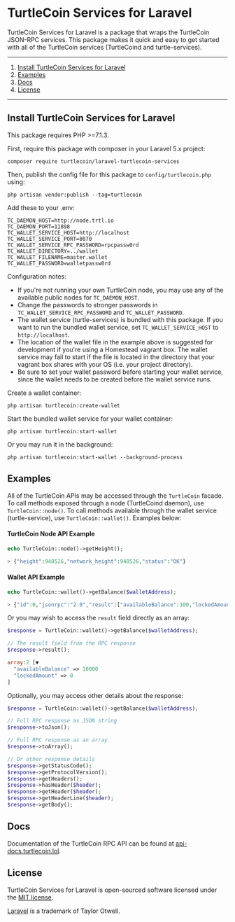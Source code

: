 # TurtleCoin Services for Laravel

TurtleCoin Services for Laravel is a package that wraps the TurtleCoin JSON-RPC services. This package makes it
quick and easy to get started with all of the TurtleCoin services (TurtleCoind and turtle-services).

---

1) [Install TurtleCoin Services for Laravel](#install-turtlecoin-services-for-laravel)
1) [Examples](#examples)
1) [Docs](#docs)
1) [License](#license)

---

## Install TurtleCoin Services for Laravel

This package requires PHP >=7.1.3.

First, require this package with composer in your Laravel 5.x project:
```
composer require turtlecoin/laravel-turtlecoin-services
```

Then, publish the config file for this package to `config/turtlecoin.php` using:
```
php artisan vendor:publish --tag=turtlecoin
```

Add these to your .env:
```
TC_DAEMON_HOST=http://node.trtl.io
TC_DAEMON_PORT=11898
TC_WALLET_SERVICE_HOST=http://localhost
TC_WALLET_SERVICE_PORT=8070
TC_WALLET_SERVICE_RPC_PASSWORD=rpcpassw0rd
TC_WALLET_DIRECTORY=../wallet
TC_WALLET_FILENAME=master.wallet
TC_WALLET_PASSWORD=walletpassw0rd
```

Configuration notes:
* If you're not running your own TurtleCoin node, you may use any of the available public nodes for `TC_DAEMON_HOST`.
* Change the passwords to stronger passwords in `TC_WALLET_SERVICE_RPC_PASSWORD` and `TC_WALLET_PASSWORD`.
* The wallet service (turtle-services) is bundled with this package. If you want to run the bundled wallet service, set `TC_WALLET_SERVICE_HOST` to `http://localhost`.
* The location of the wallet file in the example above is suggested for development if you're using a Homestead vagrant box. The wallet service may fail to start if the file is located in the directory that your vagrant box shares with your OS (i.e. your project directory).
* Be sure to set your wallet password before starting your wallet service, since the wallet needs to be created before the wallet service runs.

Create a wallet container:
```
php artisan turtlecoin:create-wallet
```

Start the bundled wallet service for your wallet container:
```
php artisan turtlecoin:start-wallet
```

Or you may run it in the background:
```
php artisan turtlecoin:start-wallet --background-process
```

## Examples

All of the TurtleCoin APIs may be accessed through the `TurtleCoin` facade. To call methods exposed through a node 
(TurtleCoind daemon), use `TurtleCoin::node()`. To call methods available through the wallet service (turtle-service),
use `TurtleCoin::wallet()`. Examples below:

#### TurtleCoin Node API Example
```php
echo TurtleCoin::node()->getHeight();

> {"height":948526,"network_height":948526,"status":"OK"}
``` 

#### Wallet API Example
```php
echo TurtleCoin::wallet()->getBalance($walletAddress);

> {"id":0,"jsonrpc":"2.0","result":["availableBalance":100,"lockedAmount":50]}
``` 

Or you may wish to access the `result` field directly as an array:

```php
$response = TurtleCoin::wallet()->getBalance($walletAddress);

// The result field from the RPC response
$response->result();

array:2 [▼
  "availableBalance" => 10000
  "lockedAmount" => 0
]
```

Optionally, you may access other details about the response:

```php
$response = TurtleCoin::wallet()->getBalance($walletAddress);

// Full RPC response as JSON string
$response->toJson();

// Full RPC response as an array
$response->toArray();

// Or other response details
$response->getStatusCode();
$response->getProtocolVersion();
$response->getHeaders();
$response->hasHeader($header);
$response->getHeader($header);
$response->getHeaderLine($header);
$response->getBody();
``` 

## Docs

Documentation of the TurtleCoin RPC API can be found at [api-docs.turtlecoin.lol](https://api-docs.turtlecoin.lol).

## License

TurtleCoin Services for Laravel is open-sourced software licensed under the [MIT license](http://opensource.org/licenses/MIT).

[Laravel](http://laravel.com) is a trademark of Taylor Otwell.
